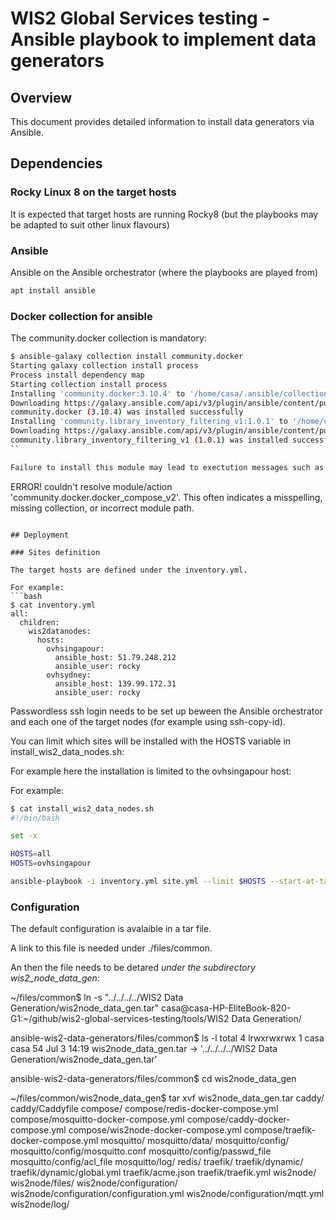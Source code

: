 # WIS2 Global Services testing - Ansible playbook to implement data generators

## Overview

This document provides detailed information to install data generators via Ansible.

## Dependencies

### Rocky Linux 8 on the target hosts

It is expected that target hosts are running Rocky8 (but the playbooks may be adapted to suit other linux flavours)

### Ansible

Ansible on the Ansible orchestrator (where the playbooks are played from)
```bash
apt install ansible
```
### Docker collection for ansible

The community.docker collection is mandatory:

```bash
$ ansible-galaxy collection install community.docker
Starting galaxy collection install process
Process install dependency map
Starting collection install process
Installing 'community.docker:3.10.4' to '/home/casa/.ansible/collections/ansible_collections/community/docker'
Downloading https://galaxy.ansible.com/api/v3/plugin/ansible/content/published/collections/artifacts/community-docker-3.10.4.tar.gz to /home/casa/.ansible/tmp/ansible-local-27484h_yoy2eb/tmphzodvhll
community.docker (3.10.4) was installed successfully
Installing 'community.library_inventory_filtering_v1:1.0.1' to '/home/casa/.ansible/collections/ansible_collections/community/library_inventory_filtering_v1'
Downloading https://galaxy.ansible.com/api/v3/plugin/ansible/content/published/collections/artifacts/community-library_inventory_filtering_v1-1.0.1.tar.gz to /home/casa/.ansible/tmp/ansible-local-27484h_yoy2eb/tmphzodvhll
community.library_inventory_filtering_v1 (1.0.1) was installed successfully
`` 

Failure to install this module may lead to exectution messages such as: 
```
ERROR! couldn't resolve module/action 'community.docker.docker_compose_v2'. This often indicates a misspelling, missing collection, or incorrect module path.
```

## Deployment

### Sites definition

The target hosts are defined under the inventory.yml.

For example:
```bash
$ cat inventory.yml 
all:
  children:
    wis2datanodes:
      hosts:
        ovhsingapour:
          ansible_host: 51.79.248.212
          ansible_user: rocky
        ovhsydney:
          ansible_host: 139.99.172.31
          ansible_user: rocky
```

Passwordless ssh login needs to be set up beween the Ansible orchestrator and each one of the target nodes (for example using ssh-copy-id).

You can limit which sites will be installed with the HOSTS variable in install_wis2_data_nodes.sh:

For example here the installation is limited to the ovhsingapour host:

For example:
```bash
$ cat install_wis2_data_nodes.sh 
#!/bin/bash

set -x

HOSTS=all
HOSTS=ovhsingapour

ansible-playbook -i inventory.yml site.yml --limit $HOSTS --start-at-task "copy directory content wis2node_data_gen"
```

### Configuration

The default configuration is avalaible in a tar file.

A link to this file is needed under ./files/common.

An then the file needs to be detared *under the subdirectory wis2_node_data_gen*:


~/files/common$ ln -s "../../../../WIS2 Data Generation/wis2node_data_gen.tar"
casa@casa-HP-EliteBook-820-G1:~/github/wis2-global-services-testing/tools/WIS2 Data Generation/

ansible-wis2-data-generators/files/common$ ls -l
total 4
lrwxrwxrwx 1 casa casa 54 Jul  3 14:19 wis2node_data_gen.tar -> '../../../../WIS2 Data Generation/wis2node_data_gen.tar'

ansible-wis2-data-generators/files/common$ cd wis2node_data_gen


~/files/common/wis2node_data_gen$ tar xvf wis2node_data_gen.tar
caddy/
caddy/Caddyfile
compose/
compose/redis-docker-compose.yml
compose/mosquitto-docker-compose.yml
compose/caddy-docker-compose.yml
compose/wis2node-docker-compose.yml
compose/traefik-docker-compose.yml
mosquitto/
mosquitto/data/
mosquitto/config/
mosquitto/config/mosquitto.conf
mosquitto/config/passwd_file
mosquitto/config/acl_file
mosquitto/log/
redis/
traefik/
traefik/dynamic/
traefik/dynamic/global.yml
traefik/acme.json
traefik/traefik.yml
wis2node/
wis2node/files/
wis2node/configuration/
wis2node/configuration/configuration.yml
wis2node/configuration/mqtt.yml
wis2node/log/
``` 

